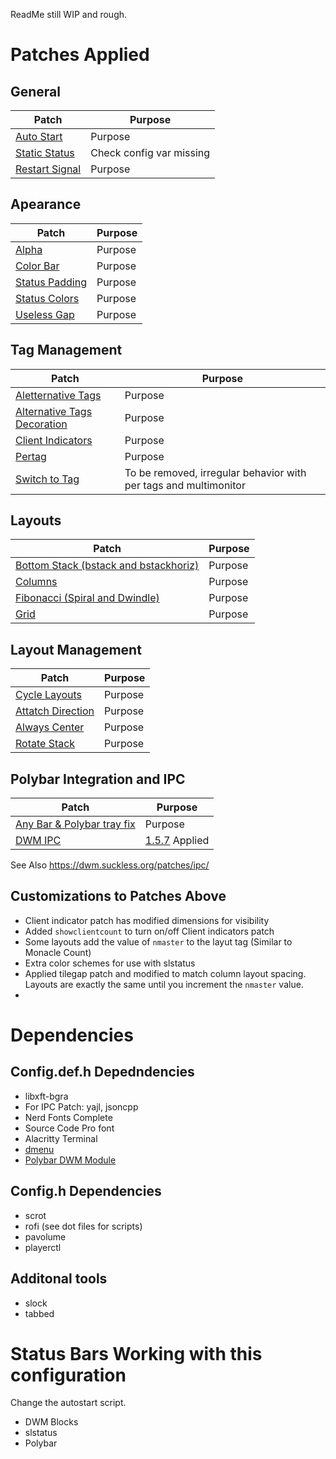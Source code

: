 ReadMe still WIP and rough.

# Patches Applied

## General
| Patch | Purpose |
| ----- | ------- |
| [Auto Start](https://dwm.suckless.org/patches/autostart/) | Purpose |
| [Static Status](https://dwm.suckless.org/patches/staticstatus/)  | Check config var missing |
| [Restart Signal](https://dwm.suckless.org/patches/restartsig/) | Purpose |

## Apearance
| Patch | Purpose |
| ----- | ------- |
| [Alpha](https://dwm.suckless.org/patches/alpha) | Purpose |
| [Color Bar](https://dwm.suckless.org/patches/colorbar/) | Purpose |
| [Status Padding](https://dwm.suckless.org/patches/statuspadding/dwm-statuspadding-20150524-c8e9479.diff) | Purpose |
| [Status Colors](https://dwm.suckless.org/patches/statuscolors/) | Purpose |
| [Useless Gap](https://dwm.suckless.org/patches/uselessgap/) | Purpose |

## Tag Management
| Patch | Purpose |
| ----- | ------- |
| [Aletternative Tags](https://dwm.suckless.org/patches/alternativetags/) | Purpose |
| [Alternative Tags Decoration](https://dwm.suckless.org/patches/alttagsdecoration/) | Purpose |
| [Client Indicators](https://dwm.suckless.org/patches/clientindicators/dwm-clientindicators-6.2.diff) | Purpose |
| [Pertag](https://dwm.suckless.org/patches/pertag/) | Purpose |
| [Switch to Tag](https://dwm.suckless.org/patches/switchtotag/)  | To be removed, irregular behavior with per tags and multimonitor |

## Layouts
| Patch | Purpose |
| ----- | ------- |
| [Bottom Stack (bstack and bstackhoriz)](https://dwm.suckless.org/patches/bottomstack/) | Purpose |
| [Columns](https://dwm.suckless.org/patches/columns/) | Purpose |
| [Fibonacci (Spiral and Dwindle)](https://dwm.suckless.org/patches/fibonacci/) | Purpose |
| [Grid](https://dwm.suckless.org/patches/gridmode/) | Purpose |

## Layout Management
| Patch | Purpose |
| ----- | ------- |
| [Cycle Layouts](https://dwm.suckless.org/patches/cyclelayouts/) | Purpose |
| [Attatch Direction](https://dwm.suckless.org/patches/attachdirection/) | Purpose |
| [Always Center](https://dwm.suckless.org/patches/alwayscenter/) | Purpose |
| [Rotate Stack](https://dwm.suckless.org/patches/rotatestack/) | Purpose |

## Polybar Integration and IPC
| Patch | Purpose |
| ----- | ------- |
| [Any Bar & Polybar tray fix](https://dwm.suckless.org/patches/anybar/) | Purpose | 
| [DWM IPC](https://github.com/mihirlad55/dwm-ipc) | [1.5.7](https://github.com/mihirlad55/dwm-ipc/releases/tag/v1.5.7) Applied | 

See Also https://dwm.suckless.org/patches/ipc/

## Customizations to Patches Above
+ Client indicator patch has modified dimensions for visibility
+ Added `showclientcount` to turn on/off Client indicators patch
+ Some layouts add the value of `nmaster` to the layut tag (Similar to Monacle Count)
+ Extra color schemes for use with slstatus
+ Applied tilegap patch and modified to match column layout spacing. Layouts are exactly the same until you increment the `nmaster` value.
+ 

# Dependencies
## Config.def.h Depedndencies
+ libxft-bgra
+ For IPC Patch: yajl, jsoncpp
+ Nerd Fonts Complete
+ Source Code Pro font
+ Alacritty Terminal
+ [dmenu](https://tools.suckless.org/dmenu/)
+ [Polybar DWM Module](https://github.com/mihirlad55/polybar-dwm-module)

## Config.h Dependencies
+ scrot
+ rofi (see dot files for scripts)
+ pavolume
+ playerctl

## Additonal tools
+ slock
+ tabbed

# Status Bars Working with this configuration
Change the autostart script.

+ DWM Blocks
+ slstatus
+ Polybar
